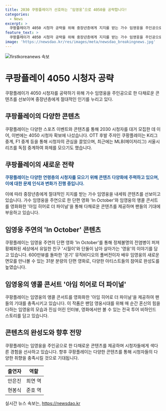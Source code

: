 ```yaml
---
title: 2030 쿠팡플레이가 선호하는 ‘임영웅’으로 4050을 공략합니다!
categories:
  - News
excerpt: >
  쿠팡플레이가 4050 시청자 공략을 위해 중장년층에게 지지를 받는 가수 임영웅을 주인공으로 한 드라마와 단편 영화를 선보인다. 이를 통해 다양한 연령층의 시청자를 유입하고 콘텐츠를 다양화하려는 노력을 보이고 있다. 또한, 임영웅의 공연 콘서트를 영화화한 아임 히어로 더 파이널을 제공하여 팬들의 기대에 부응하고 있다. 이를 통해 쿠팡플레이는 다채로운 콘텐츠를 제공하며 시청자들의 관심을 끌고 있다.
feature_text: >
  쿠팡플레이가 4050 시청자 공략을 위해 중장년층에게 지지를 받는 가수 임영웅을 주인공으로 한 드라마와 단편 영화를 선보인다. 이를 통해 다양한 연령층의 시청자를 유입하고 콘텐츠를 다양화하려는 노력을 보이고 있다. 또한, 임영웅의 공연 콘서트를 영화화한 아임 히어로 더 파이널을 제공하여 팬들의 기대에 부응하고 있다. 이를 통해 쿠팡플레이는 다채로운 콘텐츠를 제공하며 시청자들의 관심을 끌고 있다.
image: 'https://newsdao.kr/res/images/meta/newsdao_breakingnews.jpg'
---
```


<p><img src="https://newsdao.kr/res/images/meta/newsdao_breakingnews.jpg" alt="firstkoreanews 속보" /></p>

<h1 data-ke-size="size26"><b>쿠팡플레이 4050 시청자 공략</b></h1>

<p data-ke-size="size16">쿠팡플레이가 4050 시청자를 공략하기 위해 가수 임영웅을 주인공으로 한 다채로운 콘텐츠를 선보이며 중장년층에게 절대적인 인기를 누리고 있다.</p>

<h2 data-ke-size="size24">쿠팡플레이의 다양한 콘텐츠</h2>

<p data-ke-size="size16">쿠팡플레이는 다양한 스포츠 이벤트와 콘텐츠를 통해 2030 시청자를 대거 모집한 데 이어, 이번에는 4050 시청자 확보에 나섰습니다. OTT 후발 주자인 쿠팡플레이는 K리그 중계, F1 중계 등을 통해 시청자의 관심을 끌었으며, 최근에는 MLB(메이저리그) 서울시리즈를 독점 중계하여 화제를 모으기도 했습니다.</p>

<h2 data-ke-size="size24">쿠팡플레이의 새로운 전략</h2>

<p data-ke-size="size16"><b><span style="color: #1a5490;">쿠팡플레이는 다양한 연령층의 시청자를 모으기 위해 콘텐츠 다양화에 주력하고 있으며, 이에 대한 문제 인식과 변화가 진행 중입니다.</span></b></p>

<p data-ke-size="size16">이에 따라 중장년층에게 절대적인 지지를 받는 가수 임영웅을 내세워 콘텐츠를 선보이고 있습니다. 가수 임영웅을 주연으로 한 단편 영화 'In October'와 임영웅의 앵콜 콘서트를 영화화한 '아임 히어로 더 파이널'을 통해 다채로운 콘텐츠를 제공하며 팬들의 기대에 부응하고 있습니다.</p>

<h2 data-ke-size="size24">임영웅 주연의 'In October' 콘텐츠</h2>

<p data-ke-size="size16">쿠팡플레이는 임영웅 주연의 단편 영화 'In October'를 통해 정체불명의 전염병이 퍼져 황폐화된 세상에서 유일한 친구 '시월이'와 단둘이 남아 살아가는 '영웅'의 이야기를 담고 있습니다. 600만뷰를 돌파한 '온기' 뮤직비디오의 풀버전이자 배우 임영웅의 새로운 면모를 만나볼 수 있는 31분 분량의 단편 영화로, 다양한 아티스트들의 참여로 완성도를 높였습니다.</p>

<h2 data-ke-size="size24">임영웅의 앵콜 콘서트 '아임 히어로 더 파이널'</h2>

<p data-ke-size="size16">쿠팡플레이는 임영웅의 앵콜 콘서트를 영화화한 '아임 히어로 더 파이널'을 제공하여 팬들의 기대를 충족시키고 있습니다. 이 작품은 팬덤 영웅시대를 위해 매 순간 혼신의 힘을 다하는 임영웅의 모습과 진심 어린 인터뷰, 영화에서만 볼 수 있는 전국 투어 비하인드 스토리를 담고 있습니다.</p>

<h2 data-ke-size="size24">콘텐츠의 완성도와 향후 전망</h2>

<p data-ke-size="size16">쿠팡플레이는 임영웅을 주인공으로 한 다채로운 콘텐츠를 제공하며 시청자들에게 색다른 경험을 선사하고 있습니다. 향후 쿠팡플레이는 다양한 콘텐츠를 통해 시청자들의 다양한 취향을 충족시킬 것으로 기대됩니다.</p>

<table>
<thead>
<tr>
<th style="text-align: center;">출연자</th>
<th style="text-align: center;">역할</th>
</tr>
</thead>
<tbody>
<tr>
<td style="text-align: center;">안은진</td>
<td style="text-align: center;">희연 역</td>
</tr>
<tr>
<td style="text-align: center;">현봉식</td>
<td style="text-align: center;">준호 역</td>
</tr>
</tbody>
</table>
실시간 뉴스 속보는, <a href="https://newsdao.kr" rel="dofollow">https://newsdao.kr</a>


